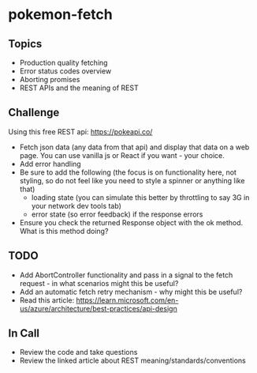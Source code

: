 # pokemon-fetch

## Topics

- Production quality fetching
- Error status codes overview
- Aborting promises
- REST APIs and the meaning of REST

## Challenge

Using this free REST api: https://pokeapi.co/

- Fetch json data (any data from that api) and display that data on a web page. You can use vanilla js or React if you want - your choice.
- Add error handling
- Be sure to add the following (the focus is on functionality here, not styling, so do not feel like you need to style a spinner or anything like that)
  - loading state (you can simulate this better by throttling to say 3G in your network dev tools tab)
  - error state (so error feedback) if the response errors
- Ensure you check the returned Response object with the ok method. What is this method doing?

## TODO

- Add AbortController functionality and pass in a signal to the fetch request - in what scenarios might this be useful?
- Add an automatic fetch retry mechanism - why might this be useful?
- Read this article: https://learn.microsoft.com/en-us/azure/architecture/best-practices/api-design

## In Call

- Review the code and take questions
- Review the linked article about REST meaning/standards/conventions
